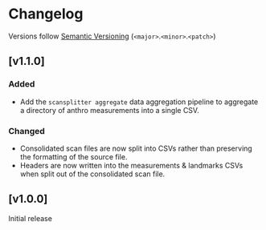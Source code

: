 # Changelog
Versions follow [Semantic Versioning](https://semver.org/spec/v2.0.0.html) (`<major>`.`<minor>`.`<patch>`)

## [v1.1.0]
### Added
* Add the `scansplitter aggregate` data aggregation pipeline to aggregate a directory of anthro measurements into a single CSV.

### Changed
* Consolidated scan files are now split into CSVs rather than preserving the formatting of the source file.
* Headers are now written into the measurements & landmarks CSVs when split out of the consolidated scan file.

## [v1.0.0]
Initial release
